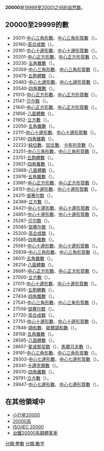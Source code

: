 **20000**是[19999至](https://zh.wikipedia.org/wiki/19999 "wikilink")[20001之间的](https://zh.wikipedia.org/wiki/20001 "wikilink")[自然数](../Page/自然数.md "wikilink")。

## 20000至29999的數

  - 20011-[中心三角形數](https://zh.wikipedia.org/wiki/中心三角形數 "wikilink")、[中心三角形質數](https://zh.wikipedia.org/wiki/中心三角形質數 "wikilink")（）。
  - 20160-[高合成数](https://zh.wikipedia.org/wiki/高合成数 "wikilink")（）。
  - 20161-[中心十邊形數](https://zh.wikipedia.org/wiki/中心十邊形數 "wikilink")、[中心十邊形質數](https://zh.wikipedia.org/wiki/中心十邊形質數 "wikilink")（）。
  - 20201-[中心正方形數](https://zh.wikipedia.org/wiki/中心正方形數 "wikilink")、[中心正方形質數](https://zh.wikipedia.org/wiki/中心正方形質數 "wikilink")（）。
  - 20230-[五角錐數](https://zh.wikipedia.org/wiki/五角錐數 "wikilink")（）。
  - 20359-[中心三角形數](https://zh.wikipedia.org/wiki/中心三角形數 "wikilink")、[中心三角形質數](https://zh.wikipedia.org/wiki/中心三角形質數 "wikilink")（）。
  - 20475-[五胞體數](../Page/五胞體數.md "wikilink")（）。
  - 20483-[中心七邊形數](https://zh.wikipedia.org/wiki/中心七邊形數 "wikilink")、[中心七邊形質數](https://zh.wikipedia.org/wiki/中心七邊形質數 "wikilink")（）。
  - 20540-[四角錐數](../Page/四角錐數.md "wikilink")（）。
  - 21013-[中心正方形數](https://zh.wikipedia.org/wiki/中心正方形數 "wikilink")、[中心正方形質數](https://zh.wikipedia.org/wiki/中心正方形質數 "wikilink")（）。
  - 21147-[贝尔数](../Page/贝尔数.md "wikilink")（）。
  - 21841-[中心正方形數](https://zh.wikipedia.org/wiki/中心正方形數 "wikilink")、[中心正方形質數](https://zh.wikipedia.org/wiki/中心正方形質數 "wikilink")（）。
  - 21856-[八面體數](../Page/八面體數.md "wikilink")（）。
  - 21952-[立方數](../Page/立方數.md "wikilink")（）。
  - 22050-[五角錐數](https://zh.wikipedia.org/wiki/五角錐數 "wikilink")（）。
  - 22111-[中心十邊形數](https://zh.wikipedia.org/wiki/中心十邊形數 "wikilink")、[中心十邊形質數](https://zh.wikipedia.org/wiki/中心十邊形質數 "wikilink")（）。
  - 22140-[四角錐數](../Page/四角錐數.md "wikilink")（）。
  - 22222-[純位數](https://zh.wikipedia.org/wiki/純位數 "wikilink")、[回文數](https://zh.wikipedia.org/wiki/回文數 "wikilink")、[卡布列克數](../Page/卡布列克數.md "wikilink")（）。
  - 23251-[中心三角形數](https://zh.wikipedia.org/wiki/中心三角形數 "wikilink")、[中心三角形質數](https://zh.wikipedia.org/wiki/中心三角形質數 "wikilink")（）。
  - 23751-[五胞體數](../Page/五胞體數.md "wikilink")（）。
  - 23821-[四角錐數](../Page/四角錐數.md "wikilink")（）。
  - 23969-[八面體數](../Page/八面體數.md "wikilink")（）。
  - 23976-[五角錐數](https://zh.wikipedia.org/wiki/五角錐數 "wikilink")（）。
  - 23981-[中心正方形數](https://zh.wikipedia.org/wiki/中心正方形數 "wikilink")、[中心正方形質數](https://zh.wikipedia.org/wiki/中心正方形質數 "wikilink")（）。
  - 24151-[中心十邊形數](https://zh.wikipedia.org/wiki/中心十邊形數 "wikilink")、[中心十邊形質數](https://zh.wikipedia.org/wiki/中心十邊形質數 "wikilink")（）。
  - 24211-[邹赛尔数](../Page/邹赛尔数.md "wikilink")（）。
  - 24389-[立方數](../Page/立方數.md "wikilink")（）。
  - 24421-[中心十邊形數](https://zh.wikipedia.org/wiki/中心十邊形數 "wikilink")、[中心十邊形質數](https://zh.wikipedia.org/wiki/中心十邊形質數 "wikilink")（）。
  - 24851-[中心十邊形數](https://zh.wikipedia.org/wiki/中心十邊形數 "wikilink")、[中心十邊形質數](https://zh.wikipedia.org/wiki/中心十邊形質數 "wikilink")（）。
  - 25287-[贝尔数](../Page/贝尔数.md "wikilink")（）。
  - 25085-[邹赛尔数](../Page/邹赛尔数.md "wikilink")（）。
  - 25200-[高合成数](https://zh.wikipedia.org/wiki/高合成数 "wikilink")（）。
  - 25585-[四角錐數](../Page/四角錐數.md "wikilink")（）。
  - 25561-[中心十邊形數](https://zh.wikipedia.org/wiki/中心十邊形數 "wikilink")、[中心十邊形質數](https://zh.wikipedia.org/wiki/中心十邊形質數 "wikilink")（）。
  - 25939-[中心三角形數](https://zh.wikipedia.org/wiki/中心三角形數 "wikilink")、[中心三角形質數](https://zh.wikipedia.org/wiki/中心三角形質數 "wikilink")（）。
  - 26011-[五角錐數](https://zh.wikipedia.org/wiki/五角錐數 "wikilink")（）。
  - 26214-[八面體數](../Page/八面體數.md "wikilink")（）。
  - 26681-[中心正方形數](https://zh.wikipedia.org/wiki/中心正方形數 "wikilink")、[中心正方形質數](https://zh.wikipedia.org/wiki/中心正方形質數 "wikilink")（）。
  - 27000-[立方數](../Page/立方數.md "wikilink")（）。
  - 27011-[中心十邊形數](https://zh.wikipedia.org/wiki/中心十邊形數 "wikilink")、[中心十邊形質數](https://zh.wikipedia.org/wiki/中心十邊形質數 "wikilink")（）。
  - 27405-[五胞體數](../Page/五胞體數.md "wikilink")（）。
  - 27434-[四角錐數](../Page/四角錐數.md "wikilink")（）。
  - 27541-[中心三角形數](https://zh.wikipedia.org/wiki/中心三角形數 "wikilink")、[中心三角形質數](https://zh.wikipedia.org/wiki/中心三角形質數 "wikilink")（）。
  - 27559-[邹赛尔数](../Page/邹赛尔数.md "wikilink")（）。
  - 27720-[高合成数](https://zh.wikipedia.org/wiki/高合成数 "wikilink")（）。
  - 27751-[中心十邊形數](https://zh.wikipedia.org/wiki/中心十邊形數 "wikilink")、[中心十邊形質數](https://zh.wikipedia.org/wiki/中心十邊形質數 "wikilink")（）。
  - 27846-[調和數](../Page/調和數.md "wikilink")、[歐爾調和數](https://zh.wikipedia.org/wiki/歐爾調和數 "wikilink")（）。
  - 28158-[五角錐數](https://zh.wikipedia.org/wiki/五角錐數 "wikilink")（）。
  - 28595-[八面體數](../Page/八面體數.md "wikilink")（）。
  - 28657-[斐波那契数](https://zh.wikipedia.org/wiki/斐波那契数 "wikilink")（）、[馬爾可夫數](https://zh.wikipedia.org/wiki/馬爾可夫數 "wikilink")（）。
  - 29191-[中心三角形數](https://zh.wikipedia.org/wiki/中心三角形數 "wikilink")、[中心三角形質數](https://zh.wikipedia.org/wiki/中心三角形質數 "wikilink")（）。
  - 29303-[中心七邊形數](https://zh.wikipedia.org/wiki/中心七邊形數 "wikilink")、[中心七邊形質數](https://zh.wikipedia.org/wiki/中心七邊形質數 "wikilink")（）。
  - 29341-[卡邁克爾數](../Page/卡邁克爾數.md "wikilink")（）。
  - 29370-[四角錐數](../Page/四角錐數.md "wikilink")（）。
  - 29791-[立方數](../Page/立方數.md "wikilink")（）。
  - 29947-[中心七邊形數](https://zh.wikipedia.org/wiki/中心七邊形數 "wikilink")、[中心七邊形質數](https://zh.wikipedia.org/wiki/中心七邊形質數 "wikilink")（）。

## 在其他領域中

  - [小行星20000](../Page/小行星20000.md "wikilink")
  - [20000系](https://zh.wikipedia.org/wiki/20000系 "wikilink")
  - [ISO/IEC
    20000](https://zh.wikipedia.org/wiki/ISO/IEC_20000 "wikilink")
  - [台鐵20000系鋼體客車](../Page/台鐵20000系鋼體客車.md "wikilink")

[分類:整數](https://zh.wikipedia.org/wiki/分類:整數 "wikilink")
[分類:數字](https://zh.wikipedia.org/wiki/分類:數字 "wikilink")